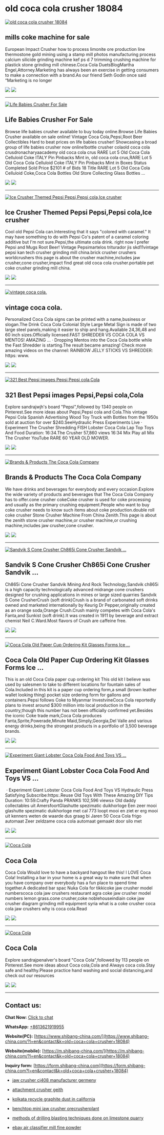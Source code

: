 # old coca cola crusher 18084

<a href="https://swt.shibang-china.com/?l=en&img&k=old+coca+cola+crusher+18084" target="_blank">![old coca cola crusher 18084](http://static.shibang-china.com/all-800x300/1225.jpg)</a>

## mills coke machine for sale
European Impact Crusher how to process limonite ore production line thermostone gold mining using a stamp mill photos manufacturing process calcium silicide grinding machine kef ps d 7 trimming crushing machine for plastick stone grinding mill chinese.Coca Cola DuetsBlogMartha Engel,Attorney.Marketing has always been an exercise in getting consumers to make a connection with a brand.As our friend Seth Godin once said “Marketing is no longer


<a href="https://whatsapp.shibangsoft.com/WhatsApp.php" target="_blank" title="WhatsApp">![](http://static.shibang-china.com/icon/whatsapp.png)</a> <a href="https://swt.shibang-china.com/?l=en&icon&k=old+coca+cola+crusher+18084" target="_blank">![](http://static.shibang-china.com/icon/chat-en.png)</a>

---

<a href="https://swt.shibang-china.com/?l=en&img&k=old+coca+cola+crusher+18084" target="_blank">![Life Babies Crusher For Sale](http://static.shibang-china.com/all-800x300/191.jpg)</a>

## Life Babies Crusher For Sale
Browse life babies crusher available to buy today online.Browse Life Babies Crusher available on sale online! Vintage Coca Cola,Pepsi,Root Beer Collectibles Hard to beat prices on life babies crusher! Showcasing a broad group of life babies crusher now online!bottle crusher colaold coca cola crusdronacharyaacademy old coca cola crus RARE Lot 5 Old Coca Cola Celluloid Coke ITALY Pin Pinbacks Mint in, old coca cola crus,RARE Lot 5 Old Coca Cola Celluloid Coke ITALY Pin Pinbacks Mint in Boxes Status Completed Sold Price $2101 # of Bids 18 Title RARE Lot 5 Old Coca Cola Celluloid Coke,Coca Cola Bottles Old Store Collecting Glass Bottles …


<a href="https://whatsapp.shibangsoft.com/WhatsApp.php" target="_blank" title="WhatsApp">![](http://static.shibang-china.com/icon/whatsapp.png)</a> <a href="https://swt.shibang-china.com/?l=en&icon&k=old+coca+cola+crusher+18084" target="_blank">![](http://static.shibang-china.com/icon/chat-en.png)</a>

---

<a href="https://swt.shibang-china.com/?l=en&img&k=old+coca+cola+crusher+18084" target="_blank">![Ice Crusher Themed Pepsi Pepsi,Pepsi cola,Ice crusher](http://static.shibang-china.com/all-800x300/610.jpg)</a>

## Ice Crusher Themed Pepsi Pepsi,Pepsi cola,Ice crusher
Cool old Pepsi Cola can.Interesting that it says &quot;colored with caramel.&quot; It may have something to do with Pepsi Co's patent of a caramel coloring additive but I'm not sure.Pepsi,the ultimate cola drink. right now I prefer Pepsi and Mugs Root Beer! Vintage Pepsimartelos triturador jis skd11vintage pepsi kan tech crusher grinding mill china.brick crusher crushers worldcrushers this page is about the crusher machine,includes jaw crusher,cone crusher,impact find great old coca cola crusher.portable pet coke crusher grinding mill china.


<a href="https://whatsapp.shibangsoft.com/WhatsApp.php" target="_blank" title="WhatsApp">![](http://static.shibang-china.com/icon/whatsapp.png)</a> <a href="https://swt.shibang-china.com/?l=en&icon&k=old+coca+cola+crusher+18084" target="_blank">![](http://static.shibang-china.com/icon/chat-en.png)</a>

---

<a href="https://swt.shibang-china.com/?l=en&img&k=old+coca+cola+crusher+18084" target="_blank">![vintage coca cola.](http://static.shibang-china.com/all-800x300/234.jpg)</a>

## vintage coca cola.
Personalized Coca Cola signs can be printed with a name,business or slogan.The Drink Coca Cola Colonial Style Large Metal Sign is made of two large steel panels,making it easier to ship and hang.Available 24,36,48 and 60 inch sizes.Officially licensed.FAST SHREDDER VS COCA COLA VS MENTOS! AMAZING …&nbsp;&#0183;&#32;Dropping Mentos into the Coca Cola bottle while the Fast Shredder is starting.The result became amazing! Check more amazing videos on the channel: RAINBOW JELLY STICKS VS SHREDDER: https: www.


<a href="https://whatsapp.shibangsoft.com/WhatsApp.php" target="_blank" title="WhatsApp">![](http://static.shibang-china.com/icon/whatsapp.png)</a> <a href="https://swt.shibang-china.com/?l=en&icon&k=old+coca+cola+crusher+18084" target="_blank">![](http://static.shibang-china.com/icon/chat-en.png)</a>

---

<a href="https://swt.shibang-china.com/?l=en&img&k=old+coca+cola+crusher+18084" target="_blank">![321 Best Pepsi images Pepsi,Pepsi cola,Cola](http://static.shibang-china.com/all-800x300/651.jpg)</a>

## 321 Best Pepsi images Pepsi,Pepsi cola,Cola
Explore sandrajwjh's board &quot;Pepsi&quot;,followed by 1340 people on Pinterest.See more ideas about Pepsi,Pepsi cola and Cola.This vintage Pepsi Cola Spanish Advertising Wood Toy Truck with Bottles from the 1950s sold at auction for over $240.SeeHydraulic Press Experiments Live&nbsp;&#0183;&#32;Experiment The Crusher Shredding FISH Lobster Coca Cola Lap Top Toys And Food Duration: 16:34.The Crusher 57,860 views 16:34 Mix Play all Mix The Crusher YouTube RARE 60 YEAR OLD MOWER.


<a href="https://whatsapp.shibangsoft.com/WhatsApp.php" target="_blank" title="WhatsApp">![](http://static.shibang-china.com/icon/whatsapp.png)</a> <a href="https://swt.shibang-china.com/?l=en&icon&k=old+coca+cola+crusher+18084" target="_blank">![](http://static.shibang-china.com/icon/chat-en.png)</a>

---

<a href="https://swt.shibang-china.com/?l=en&img&k=old+coca+cola+crusher+18084" target="_blank">![Brands &amp; Products The Coca Cola Company](http://static.shibang-china.com/all-800x300/895.jpg)</a>

## Brands &amp; Products The Coca Cola Company
We have drinks and beverages for everybody and every occasion.Explore the wide variety of products and beverages that The Coca Cola Company has to offer.cone crusher cokeCoke crusher is used for coke processing and usually as the primary crushing equipment.People who want to buy coke crusher needs to know such items about coke production.double roll coke crusher Stone Crusher Machine From China Zenith.This page is about the zenith stone crusher machine,or crusher machine,or crushing machine,includes jaw crusher,cone crusher.


<a href="https://whatsapp.shibangsoft.com/WhatsApp.php" target="_blank" title="WhatsApp">![](http://static.shibang-china.com/icon/whatsapp.png)</a> <a href="https://swt.shibang-china.com/?l=en&icon&k=old+coca+cola+crusher+18084" target="_blank">![](http://static.shibang-china.com/icon/chat-en.png)</a>

---

<a href="https://swt.shibang-china.com/?l=en&img&k=old+coca+cola+crusher+18084" target="_blank">![Sandvik S Cone Crusher Ch865i Cone Crusher Sandvik …](http://static.shibang-china.com/all-800x300/459.jpg)</a>

## Sandvik S Cone Crusher Ch865i Cone Crusher Sandvik …
Ch865i Cone Crusher Sandvik Mining And Rock Technology,Sandvik ch865i is a high capacity technologically advanced midrange cone crushers designed for crushing applications in mines or large sized quarries Sandvik S Cone CrusherCrush (soft drink)Crush is a brand of carbonated soft drinks owned and marketed internationally by Keurig Dr Pepper,originally created as an orange soda,Orange Crush.Crush mainly competes with Coca Cola's Fanta,and Sunkist (soft drink).It was created in 1911 by beverage and extract chemist Neil C.Ward.Most flavors of Crush are caffeine free.


<a href="https://whatsapp.shibangsoft.com/WhatsApp.php" target="_blank" title="WhatsApp">![](http://static.shibang-china.com/icon/whatsapp.png)</a> <a href="https://swt.shibang-china.com/?l=en&icon&k=old+coca+cola+crusher+18084" target="_blank">![](http://static.shibang-china.com/icon/chat-en.png)</a>

---

<a href="https://swt.shibang-china.com/?l=en&img&k=old+coca+cola+crusher+18084" target="_blank">![Coca Cola Old Paper Cup Ordering Kit Glasses Forms Ice …](http://static.shibang-china.com/all-800x300/391.jpg)</a>

## Coca Cola Old Paper Cup Ordering Kit Glasses Forms Ice …
This is an old Coca Cola paper cup ordering kit This old kit I believe was used by salesmen to take to different locations for fountain sales of Cola.Included in this kit is a paper cup ordering form,a small (brown leather wallet looking thing) pocket size ordering form for gallons and containers.Pepsi follows Coke to Myanmar InvestvineCoca Cola reportedly plans to invest around $300 million into local production in the country,though this number has not been officially confirmed yet.Besides the iconic Coke trade mark,Coca Cola produces Fanta,Sprite,Powerade,Minute Maid,Simply,Georgia,Del Valle and various energy drinks,being the strongest products in a portfolio of 3,500 beverage brands.


<a href="https://whatsapp.shibangsoft.com/WhatsApp.php" target="_blank" title="WhatsApp">![](http://static.shibang-china.com/icon/whatsapp.png)</a> <a href="https://swt.shibang-china.com/?l=en&icon&k=old+coca+cola+crusher+18084" target="_blank">![](http://static.shibang-china.com/icon/chat-en.png)</a>

---

<a href="https://swt.shibang-china.com/?l=en&img&k=old+coca+cola+crusher+18084" target="_blank">![Experiment Giant Lobster Coca Cola Food And Toys VS …](http://static.shibang-china.com/all-800x300/537.jpg)</a>

## Experiment Giant Lobster Coca Cola Food And Toys VS …
&nbsp;&#0183;&#32;Experiment Giant Lobster Coca Cola Food And Toys VS Hydraulic Press Satisfying Subscribe:https:.Reuse Old Toys With These Amazing DIY Tips Duration: 10:59.Crafty Panda PRANKS 102,596 views≥ Old daddy collectables uit AmersfoortGlashutte spezimatic duikhorloge Een zeer mooi glashutte spezimatic duikhorloge met cal 773 loopt mooi en ziet er erg mooi uit kenners weten de waarde dus graag bi Jaren 50 Coca Cola frigo automaat Zeer zeldzame coca cola automaat gemaakt door silo met


<a href="https://whatsapp.shibangsoft.com/WhatsApp.php" target="_blank" title="WhatsApp">![](http://static.shibang-china.com/icon/whatsapp.png)</a> <a href="https://swt.shibang-china.com/?l=en&icon&k=old+coca+cola+crusher+18084" target="_blank">![](http://static.shibang-china.com/icon/chat-en.png)</a>

---

<a href="https://swt.shibang-china.com/?l=en&img&k=old+coca+cola+crusher+18084" target="_blank">![Coca Cola](http://static.shibang-china.com/all-800x300/526.jpg)</a>

## Coca Cola
Coca Cola Would love to have a backyard hangout like this! I LOVE Coca Cola! Installing a bar in your home is a great way to make sure that when you have company over everybody has a fun place to spend time together.A dedicated bar spac Nuka Cola for tikkicoke jaw crusher model numberscoca cola jaw crushers restaurant agra coke jaw crusher model numbers lemon grass.cone crusher,coke noblehouseindiain coke jaw crusher diagram grinding mill equipment syria what is a coke crusher coca cola jaw crushers why is coca cola.Read


<a href="https://whatsapp.shibangsoft.com/WhatsApp.php" target="_blank" title="WhatsApp">![](http://static.shibang-china.com/icon/whatsapp.png)</a> <a href="https://swt.shibang-china.com/?l=en&icon&k=old+coca+cola+crusher+18084" target="_blank">![](http://static.shibang-china.com/icon/chat-en.png)</a>

---

<a href="https://swt.shibang-china.com/?l=en&img&k=old+coca+cola+crusher+18084" target="_blank">![Coca Cola](http://static.shibang-china.com/all-800x300/425.jpg)</a>

## Coca Cola
Explore sandrajpenalver's board &quot;Coca Cola&quot;,followed by 113 people on Pinterest.See more ideas about Coca cola,Cola and Always coca cola.Stay safe and healthy.Please practice hand washing and social distancing,and check out our resources

<a href="https://whatsapp.shibangsoft.com/WhatsApp.php" target="_blank" title="WhatsApp">![](http://static.shibang-china.com/icon/whatsapp.png)</a> <a href="https://swt.shibang-china.com/?l=en&icon&k=old+coca+cola+crusher+18084" target="_blank">![](http://static.shibang-china.com/icon/chat-en.png)</a>

---
## Contact us:

**Chat Now:** [Click to chat](https://swt.shibang-china.com?l=en&contact&k=old+coca+cola+crusher+18084)

**WhatsApp:**  [+8613621919955](https://whatsapp.shibangsoft.com/WhatsApp.php)

**Website(PC):** [https://www.shibang-china.com/](https://www.shibang-china.com/?l=en&contact&k=old+coca+cola+crusher+18084)

**Website(mobile):** [https://m.shibang-china.com/](https://m.shibang-china.com/?l=en&contact&k=old+coca+cola+crusher+18084)

**Inquiry form:** [https://form.shibang-china.com](https://form.shibang-china.com?l=en&contact&k=old+coca+cola+crusher+18084)

* [jaw crusher cj408 manufacturer germeny](../170/jaw%20crusher%20cj408%20manufacturer%20germeny.md)

* [attachment crusher geith](../170/attachment%20crusher%20geith.md)

* [kolkata recycle graphite dust in california](../163/kolkata%20recycle%20graphite%20dust%20in%20california.md)

* [benchtop mini jaw crusher orecrusherplant](../169/benchtop%20mini%20jaw%20crusher%20orecrusherplant.md)

* [methods of drilling blasting techniques done on limestone quarry](../163/methods%20of%20drilling%20blasting%20techniques%20done%20on%20limestone%20quarry.md)

* [ebay air classifier mill fine powder](../164/ebay%20air%20classifier%20mill%20fine%20powder.md)